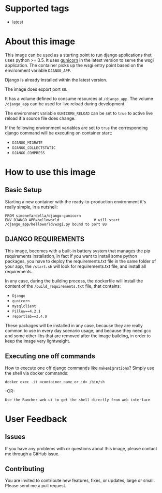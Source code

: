 # Supported tags
-   latest

# About this image
This image can be used as a starting point to run django applications thet uses python >= 3.5.
It uses [gunicorn](http://gunicorn.org/) in the latest version to serve the wsgi application.
The container picks up the wsgi entry point based on the environment variable `DJANGO_APP`.

Django is already installed within the latest version.

The image does export port `80`.

It has a volume defined to consume resources at `/django_app`.
The volume `/django_app` can be used for live reload during development.

The environment variable `GUNICORN_RELOAD` can be set to `true` to active live reload if a source file
does change.

If the following environment variables are set to `true` the corresponding django command will
be executing on container start:
- `DJANGO_MIGRATE`
- `DJANGO_COLLECTSTATIC`
- `DJANGO_COMPRESS`

# How to use this image

## Basic Setup
Starting a new container with the ready-to-production environment it's really simple, in a nutshell:

    FROM simonefardella/django-gunicorn
    ENV DJANGO_APP=helloworld                # will start /django_app/helloworld/wsgi.py bound to port 80

## DJANGO REQUIREMENTS
This image, becomes with a built-in battery system that manages the pip requirements installation, in fact
if you want to install some python packages, you have to deploy the requirements.txt file in the same folder of your app,
the `/start.sh` will look for requirements.txt file, and install all requirements.

In any case, during the building process, the dockerfile will install the content of the `/build_requirements.txt` 
file, that contains:

- `Django`
- `gunicorn`
- `mysqlclient`
- `Pillow==4.2.1`
- `reportlab==3.4.0`

These packages will be installed in any case, because they are really common to use in every day scenario usage, and
because they need gcc and some other libs that are removed after the image building, in order to keep the image very lightweight.


## Executing one off commands

How to execute one off django commands like `makemigrations`?
Simply use the shell via docker commands:

    docker exec -it <container_name_or_id> /bin/sh
    
-OR-
    
    Use the Rancher web-ui to get the shell directly from web interface

# User Feedback

## Issues
If you have any problems with or questions about this image, please contact me through a GitHub issue.

## Contributing
You are invited to contribute new features, fixes, or updates, large or small.
Please send me a pull request.
